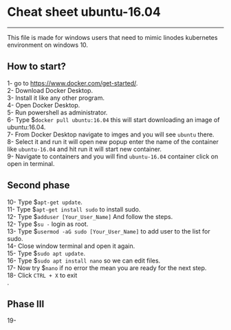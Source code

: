 # Cheat sheet ubuntu-16.04
-------
This file is made for windows users that need to mimic linodes kubernetes environment on windows 10.

How to start?
-------
1- go to https://www.docker.com/get-started/. <br>
2- Download Docker Desktop. <br>
3- Install it like any other program. <br>
4- Open Docker Desktop. <br>
5- Run powershell as administrator. <br>
6- Type $` docker pull ubuntu:16.04 ` this will start downloading an image of ubuntu:16.04. <br>
7- From Docker Desktop navigate to imges and you will see `ubuntu` there. <br>
8- Select it and run it will open new popup enter the name of the container like `ubuntu-16.04` and hit run it will start new container. <br>
9- Navigate to containers and you will find `ubuntu-16.04` container click on open in terminal. <br>

Second phase
-------
10- Type $`apt-get update`. <br>
11- Type $`apt-get install sudo` to install sudo. <br>
12- Type $`adduser [Your_User_Name]` And follow the steps. <br>
12- Type $`su -` login as root. <br>
13- Type $`usermod -aG sudo [Your_User_Name]` to add user to the list for sudo. <br>
14- Close window terminal and open it again. <br>
15- Type $`sudo apt update`. <br>
16- Type $`sudo apt install nano` so we can edit files. <br>
17- Now try $`nano` if no error the mean you are ready for the next step. <br>
18- Click `CTRL + X` to exit <br>.

Phase III
-------
19- 

